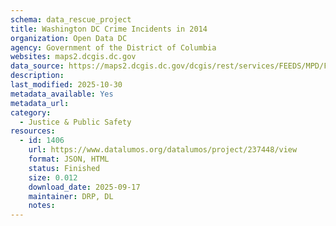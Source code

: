 ```yaml
---
schema: data_rescue_project 
title: Washington DC Crime Incidents in 2014
organization: Open Data DC
agency: Government of the District of Columbia
websites: maps2.dcgis.dc.gov
data_source: https://maps2.dcgis.dc.gov/dcgis/rest/services/FEEDS/MPD/FeatureServer/9
description: 
last_modified: 2025-10-30
metadata_available: Yes
metadata_url: 
category:
  - Justice & Public Safety 
resources:
  - id: 1406
    url: https://www.datalumos.org/datalumos/project/237448/view
    format: JSON, HTML
    status: Finished
    size: 0.012
    download_date: 2025-09-17
    maintainer: DRP, DL
    notes: 
---
```

